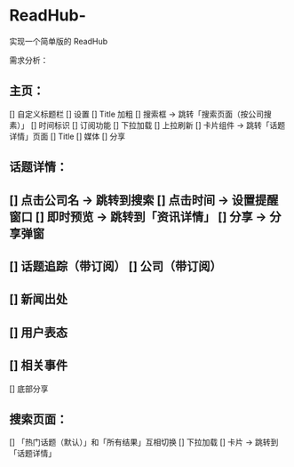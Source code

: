 # ReadHub-

实现一个简单版的 ReadHub

需求分析：

## 主页：

[] 自定义标题栏
  [] 设置
  [] Title 加粗
[] 搜索框 -> 跳转「搜索页面（按公司搜素）」
[] 时间标识
[] 订阅功能
[] 下拉加载
[] 上拉刷新
[] 卡片组件 -> 跳转「话题详情」页面
  [] Title
  [] 媒体
  [] 分享

## 话题详情：

[] 点击公司名 -> 跳转到搜索
[] 点击时间 -> 设置提醒窗口
[] 即时预览 -> 跳转到「资讯详情」
[] 分享 -> 分享弹窗
---
[] 话题追踪（带订阅）
[] 公司（带订阅）
---
[] 新闻出处
---
[] 用户表态
---
[] 相关事件
---
[] 底部分享

## 搜索页面：

[] 「热门话题（默认）」和「所有结果」互相切换
[] 下拉加载
[] 卡片 -> 跳转到「话题详情」

